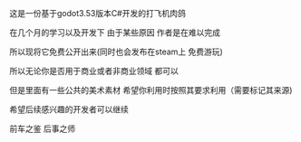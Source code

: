 这是一份基于godot3.53版本C#开发的打飞机肉鸽 

在几个月的学习以及开发下 由于某些原因 作者是在难以完成

所以现将它免费公开出来(同时也会发布在steam上 免费游玩) 

所以无论你是否用于商业或者非商业领域 都可以

但是里面有一些公共的美术素材 希望你利用时按照其要求利用（需要标记其来源)

希望后续感兴趣的开发者可以继续

前车之鉴 后事之师
